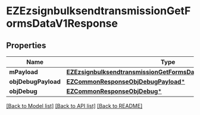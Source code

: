 # EZEzsignbulksendtransmissionGetFormsDataV1Response

## Properties
Name | Type | Description | Notes
------------ | ------------- | ------------- | -------------
**mPayload** | [**EZEzsignbulksendtransmissionGetFormsDataV1ResponseMPayload***](EZEzsignbulksendtransmissionGetFormsDataV1ResponseMPayload.md) |  | 
**objDebugPayload** | [**EZCommonResponseObjDebugPayload***](EZCommonResponseObjDebugPayload.md) |  | [optional] 
**objDebug** | [**EZCommonResponseObjDebug***](EZCommonResponseObjDebug.md) |  | [optional] 

[[Back to Model list]](../README.md#documentation-for-models) [[Back to API list]](../README.md#documentation-for-api-endpoints) [[Back to README]](../README.md)


